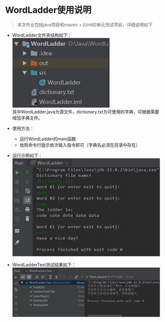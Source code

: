 # WordLadder使用说明

> 本次作业包括java项目和maven + jUnit的单元测试项目，详细说明如下

- WordLadder文件夹结构如下：  
![源文件结构](https://github.com/LLL4040/images/blob/master/wordladder%E7%BB%93%E6%9E%84%E7%9B%AE%E5%BD%95.png)  
其中WordLadder.java为源文件，dictionary.txt为可使用的字典，可根据需要增加字典文件。
- 使用方法：
  - 运行WordLadder的main函数
  - 依照命令行提示依次输入指令即可（字典名必须在目录中存在）
- 运行示例如下：  
![运行示例](https://github.com/LLL4040/images/blob/master/wl%E8%BF%90%E8%A1%8C%E7%BB%93%E6%9E%9C.png)

- WordLadderTest测试结果如下：    
![测试结果](https://github.com/LLL4040/images/blob/master/junit_wl.png)
